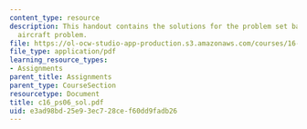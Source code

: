 ```yaml
---
content_type: resource
description: This handout contains the solutions for the problem set based on the
  aircraft problem.
file: https://ol-ocw-studio-app-production.s3.amazonaws.com/courses/16-01-unified-engineering-i-ii-iii-iv-fall-2005-spring-2006/e3ad98bd25e93ec728cef60dd9fadb26_c16_ps06_sol.pdf
file_type: application/pdf
learning_resource_types:
- Assignments
parent_title: Assignments
parent_type: CourseSection
resourcetype: Document
title: c16_ps06_sol.pdf
uid: e3ad98bd-25e9-3ec7-28ce-f60dd9fadb26
---
```

